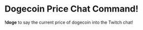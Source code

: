 # Dogecoin Price Chat Command!

**!doge** to say the current price of dogecoin into the Twitch chat!
